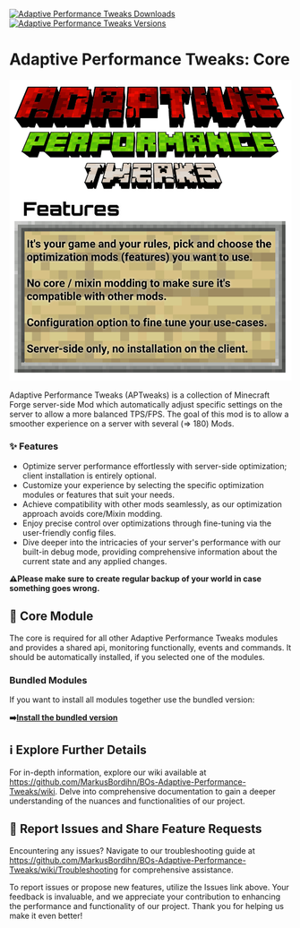 [![Adaptive Performance Tweaks Downloads](http://cf.way2muchnoise.eu/full_561087_downloads.svg)](https://www.curseforge.com/minecraft/mc-mods/adaptive-performance-tweaks-core)
[![Adaptive Performance Tweaks Versions](http://cf.way2muchnoise.eu/versions/Minecraft_561087_all.svg)](https://www.curseforge.com/minecraft/mc-mods/adaptive-performance-tweaks-core)

# Adaptive Performance Tweaks: Core

![Adaptive Performance Tweaks: Core][header]

Adaptive Performance Tweaks (APTweaks) is a collection of Minecraft Forge server-side Mod which
automatically adjust specific settings on the server to allow a more balanced TPS/FPS.
The goal of this mod is to allow a smoother experience on a server with several (=> 180) Mods.

### ✨ Features

- Optimize server performance effortlessly with server-side optimization; client installation is
  entirely optional.
- Customize your experience by selecting the specific optimization modules or features that suit
  your needs.
- Achieve compatibility with other mods seamlessly, as our optimization approach avoids core/Mixin
  modding.
- Enjoy precise control over optimizations through fine-tuning via the user-friendly config files.
- Dive deeper into the intricacies of your server's performance with our built-in debug mode,
  providing comprehensive information about the current state and any applied changes.

**⚠️Please make sure to create regular backup of your world in case something goes wrong.**

## 🔩 Core Module

The core is required for all other Adaptive Performance Tweaks modules and provides a shared api,
monitoring functionally, events and commands. It should be automatically installed, if you selected
one of the modules.

### Bundled Modules

If you want to install all modules together use the bundled version:

**➡️[Install the bundled version][bundled]**

## ℹ️ Explore Further Details

For in-depth information, explore our wiki available
at https://github.com/MarkusBordihn/BOs-Adaptive-Performance-Tweaks/wiki.
Delve into comprehensive documentation to gain a deeper understanding of the nuances and
functionalities of our project.

## 🚩 Report Issues and Share Feature Requests

Encountering any issues? Navigate to our troubleshooting guide
at https://github.com/MarkusBordihn/BOs-Adaptive-Performance-Tweaks/wiki/Troubleshooting for
comprehensive assistance.

To report issues or propose new features, utilize the Issues link above.
Your feedback is invaluable, and we appreciate your contribution to enhancing the performance and
functionality of
our project.
Thank you for helping us make it even better!

[header]: ../assets/aptweaks-header.png

[bundled]: https://www.curseforge.com/minecraft/mc-mods/adaptive-performance-tweaks

